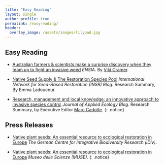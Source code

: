 ```yaml
---
title: "Easy Reading"
layout: single
author_profile: true
permalink: /easyreading/
header:
  overlay_image: /assets/images/lilypad.jpg
---
```


## Easy Reading
* [Australian farmers & scientists make a surprise discovery when they team up to fight an invasive weed](https://ensia.com/articles/invasive/) *ENSIA*. By [Viki Cramer](https://twitter.com/VikiCramer).

* [Native Seed Supply & The Restoration Species Pool](http://ser-insr.org/news/2017/7/4/native-seed-supply-the-restoration-species-pool) *International Network for Seed-Based Restoration (INSR) Blog*. Research Summary, By Emma Ladouceur.

* [Research, management and local knowledge: an innovative approach to invasive species control](https://jappliedecologyblog.wordpress.com/2017/07/06/research-management-and-local-knowledge/) *Journal of Applied Ecology Blog*. Research Summary, by Executive Editor [Marc Cadotte](https://twitter.com/urban_sci).
{: .notice}

## Press Releases
* [Native plant seeds: An essential resource to ecological restoration in Europe](https://www.idiv.de/news/news_single_view/news_article/native_plant.html) *The German Centre for Integrative Biodiversity Research (iDiv)*. 

* [Native plant seeds: An essential resource to ecological restoration in Europe](http://www.muse.it/en/news/Archivio/Pages/ricerca-piante-autoctone.aspx) *Museo delle Scienze (MUSE)*. 
{: .notice}
